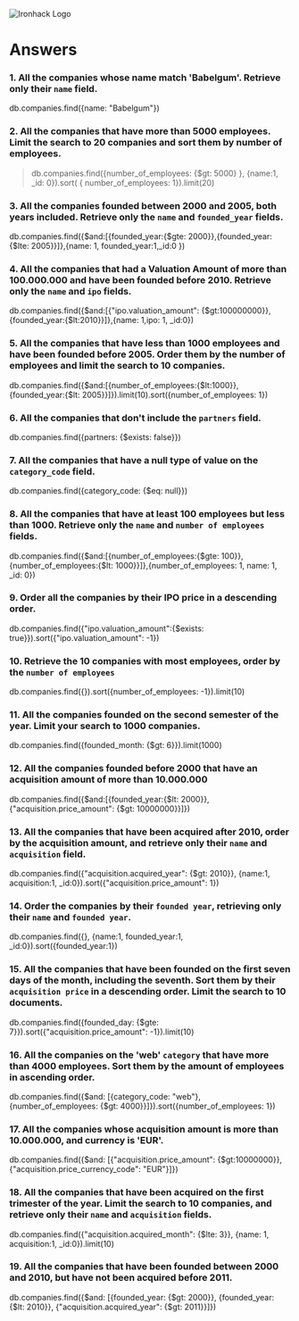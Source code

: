 ![Ironhack Logo](https://i.imgur.com/1QgrNNw.png)

# Answers

### 1. All the companies whose name match 'Babelgum'. Retrieve only their `name` field.

db.companies.find({name: "Babelgum"})

### 2. All the companies that have more than 5000 employees. Limit the search to 20 companies and sort them by **number of employees**.

> db.companies.find({number_of_employees: {$gt: 5000} }, {name:1, _id: 0}).sort( { number_of_employees: 1}).limit(20)

### 3. All the companies founded between 2000 and 2005, both years included. Retrieve only the `name` and `founded_year` fields.

db.companies.find({$and:[{founded_year:{$gte: 2000}},{founded_year:{$lte: 2005}}]},{name: 1, founded_year:1,\_id:0 })

### 4. All the companies that had a Valuation Amount of more than 100.000.000 and have been founded before 2010. Retrieve only the `name` and `ipo` fields.

db.companies.find({$and:[{"ipo.valuation_amount": {$gt:100000000}},{founded_year:{$lt:2010}}]},{name: 1,ipo: 1, \_id:0})

### 5. All the companies that have less than 1000 employees and have been founded before 2005. Order them by the number of employees and limit the search to 10 companies.

db.companies.find({$and:[{number_of_employees:{$lt:1000}},{founded_year:{$lt: 2005}}]}).limit(10).sort({number_of_employees: 1})

### 6. All the companies that don't include the `partners` field.

db.companies.find({partners: {$exists: false}})

### 7. All the companies that have a null type of value on the `category_code` field.

db.companies.find({category_code: {$eq: null}})

### 8. All the companies that have at least 100 employees but less than 1000. Retrieve only the `name` and `number of employees` fields.

db.companies.find({$and:[{number_of_employees:{$gte: 100}},{number_of_employees:{$lt: 1000}}]},{number_of_employees: 1, name: 1, \_id: 0})

### 9. Order all the companies by their IPO price in a descending order.

db.companies.find({"ipo.valuation_amount":{$exists: true}}).sort({"ipo.valuation_amount": -1})

### 10. Retrieve the 10 companies with most employees, order by the `number of employees`

db.companies.find({}).sort({number_of_employees: -1}).limit(10)

### 11. All the companies founded on the second semester of the year. Limit your search to 1000 companies.

db.companies.find({founded_month: {$gt: 6}}).limit(1000)

### 12. All the companies founded before 2000 that have an acquisition amount of more than 10.000.000

db.companies.find({$and:[{founded_year:{$lt: 2000}}, {"acquisition.price_amount": {$gt: 10000000}}]})

### 13. All the companies that have been acquired after 2010, order by the acquisition amount, and retrieve only their `name` and `acquisition` field.

db.companies.find({"acquisition.acquired_year": {$gt: 2010}}, {name:1, acquisition:1, _id:0}).sort({"acquisition.price_amount": 1})

### 14. Order the companies by their `founded year`, retrieving only their `name` and `founded year`.

db.companies.find({}, {name:1, founded_year:1, _id:0}).sort({founded_year:1})

### 15. All the companies that have been founded on the first seven days of the month, including the seventh. Sort them by their `acquisition price` in a descending order. Limit the search to 10 documents.

db.companies.find({founded_day: {$gte: 7}}).sort({"acquisition.price_amount": -1}).limit(10)

### 16. All the companies on the 'web' `category` that have more than 4000 employees. Sort them by the amount of employees in ascending order.

db.companies.find({$and: [{category_code: "web"}, {number_of_employees: {$gt: 4000}}]}).sort({number_of_employees: 1})

### 17. All the companies whose acquisition amount is more than 10.000.000, and currency is 'EUR'.

 db.companies.find({$and: [{"acquisition.price_amount": {$gt:10000000}}, {"acquisition.price_currency_code": "EUR"}]})

### 18. All the companies that have been acquired on the first trimester of the year. Limit the search to 10 companies, and retrieve only their `name` and `acquisition` fields.

db.companies.find({"acquisition.acquired_month": {$lte: 3}}, {name: 1, acquisition:1, _id:0}).limit(10)

### 19. All the companies that have been founded between 2000 and 2010, but have not been acquired before 2011.

db.companies.find({$and: [{founded_year: {$gt: 2000}}, {founded_year: {$lt: 2010}}, {"acquisition.acquired_year": {$gt: 2011}}]})
